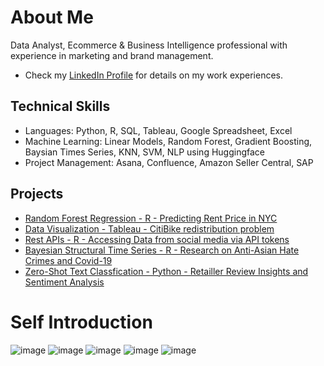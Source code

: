 # About Me

Data Analyst, Ecommerce & Business Intelligence professional with experience in marketing and brand management.
* Check my [LinkedIn Profile](https://www.linkedin.com/in/zikchen/) for details on my work experiences.

## Technical Skills
* Languages: Python, R, SQL, Tableau, Google Spreadsheet, Excel
* Machine Learning: Linear Models, Random Forest, Gradient Boosting, Baysian Times Series, KNN, SVM, NLP using Huggingface
* Project Management: Asana, Confluence, Amazon Seller Central, SAP

## Projects
* [Random Forest Regression - R - Predicting Rent Price in NYC](https://github.com/ComradeZik/Predicting-Airbnb-rent-price-in-NYC.git)
* [Data Visualization - Tableau - CitiBike redistribution problem](https://github.com/ComradeZik/City-Bike-Redistribution---Tableau.git)
* [Rest APIs - R - Accessing Data from social media via API tokens](https://github.com/ComradeZik/Rest-APIs-for-Pulling-Twitter-Data.git)
* [Bayesian Structural Time Series - R - Research on Anti-Asian Hate Crimes and Covid-19](https://github.com/ComradeZik/NYC-Anti-Asain-Hate-Crime-amid-Covid.git)
* [Zero-Shot Text Classfication - Python - Retailler Review Insights and Sentiment Analysis](https://github.com/ComradeZik/NLP-Capstone-Project.git)


# Self Introduction
![image](https://user-images.githubusercontent.com/98541044/193343182-c89d1f59-f740-423f-b951-458a6e944753.png)
![image](https://user-images.githubusercontent.com/98541044/193343206-807cf54f-abb0-4981-b6ee-33f8351f2fc5.png)
![image](https://user-images.githubusercontent.com/98541044/193343224-e132d57f-5703-4c4d-9190-9c46f8e7d6b7.png)
![image](https://user-images.githubusercontent.com/98541044/193343238-709dfb73-0551-4701-a961-5cf167341da1.png)
![image](https://user-images.githubusercontent.com/98541044/193343254-4a3ee783-8ac4-4535-9838-d665704821a0.png)


